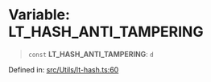 # Variable: LT\_HASH\_ANTI\_TAMPERING

> `const` **LT\_HASH\_ANTI\_TAMPERING**: `d`

Defined in: [src/Utils/lt-hash.ts:60](https://github.com/Fokusdotid/bail/blob/cf6cc85134e12081bc635cea02cc0eee74033a81/src/Utils/lt-hash.ts#L60)
